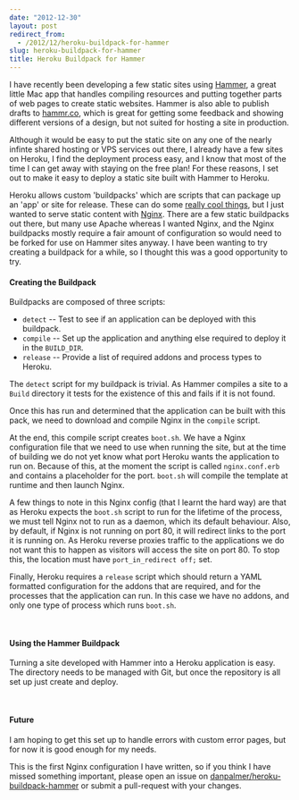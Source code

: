 ```yaml
---
date: "2012-12-30"
layout: post
redirect_from:
  - /2012/12/heroku-buildpack-for-hammer
slug: heroku-buildpack-for-hammer
title: Heroku Buildpack for Hammer
---
```


I have recently been developing a few static sites using [Hammer](http://hammerformac.com), a great little Mac app that handles compiling resources and putting together parts of web pages to create static websites. Hammer is also able to publish drafts to [hammr.co](http://hammr.co/), which is great for getting some feedback and showing different versions of a design, but not suited for hosting a site in production.

Although it would be easy to put the static site on any one of the nearly infinte shared hosting or VPS services out there, I already have a few sites on Heroku, I find the deployment process easy, and I know that most of the time I can get away with staying on the free plan! For these reasons, I set out to make it easy to deploy a static site built with Hammer to Heroku.

Heroku allows custom 'buildpacks' which are scripts that can package up an 'app' or site for release. These can do some [really cool things](https://github.com/mattt/heroku-buildpack-core-data), but I just wanted to serve static content with [Nginx](http://nginx.org). There are a few static buildpacks out there, but many use Apache whereas I wanted Nginx, and the Nginx buildpacks mostly require a fair amount of configuration so would need to be forked for use on Hammer sites anyway. I have been wanting to try creating a buildpack for a while, so I thought this was a good opportunity to try.

#### Creating the Buildpack

Buildpacks are composed of three scripts:

- `detect` -- Test to see if an application can be deployed with this buildpack.
- `compile` -- Set up the application and anything else required to deploy it in the `BUILD_DIR`.
- `release` -- Provide a list of required addons and process types to Heroku.

The `detect` script for my buildpack is trivial. As Hammer compiles a site to a `Build` directory it tests for the existence of this and fails if it is not found.

<script src="https://gist.github.com/4413862.js"></script>

Once this has run and determined that the application can be built with this pack, we need to download and compile Nginx in the `compile` script.

<script src="https://gist.github.com/4413883.js"></script>

At the end, this compile script creates `boot.sh`. We have a Nginx configuration file that we need to use when running the site, but at the time of building we do not yet know what port Heroku wants the application to run on. Because of this, at the moment the script is called `nginx.conf.erb` and contains a placeholder for the port. `boot.sh` will compile the template at runtime and then launch Nginx.

<script src="https://gist.github.com/4413900.js"></script>

A few things to note in this Nginx config (that I learnt the hard way) are that as Heroku expects the `boot.sh` script to run for the lifetime of the process, we must tell Nginx not to run as a daemon, which its default behaviour. Also, by default, if Nginx is not running on port 80, it will redirect links to the port it is running on. As Heroku reverse proxies traffic to the applications we do not want this to happen as visitors will access the site on port 80. To stop this, the location must have `port_in_redirect off;` set.

Finally, Heroku requires a `release` script which should return a YAML formatted configuration for the addons that are required, and for the processes that the application can run. In this case we have no addons, and only one type of process which runs `boot.sh`.

<script src="https://gist.github.com/4413947.js"></script>
<br/>

#### Using the Hammer Buildpack

Turning a site developed with Hammer into a Heroku application is easy. The directory needs to be managed with Git, but once the repository is all set up just create and deploy.

<script src="https://gist.github.com/4414082.js"></script>
<br/>

#### Future

I am hoping to get this set up to handle errors with custom error pages, but for now it is good enough for my needs.

This is the first Nginx configuration I have written, so if you think I have missed something important, please open an issue on [danpalmer/heroku-buildpack-hammer](https://github.com/danpalmer/heroku-buildpack-hammer/issues) or submit a pull-request with your changes.
